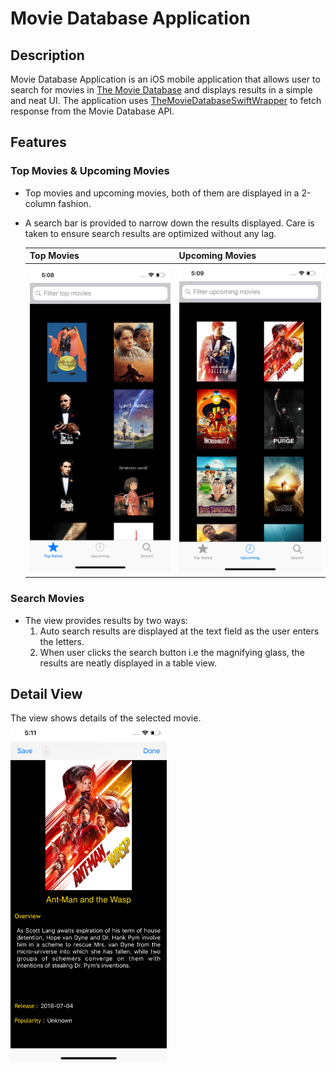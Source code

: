 # Movie Database Application
## Description
Movie Database Application is an iOS mobile application that allows user to search for movies in [The Movie Database](https://developers.themoviedb.org/3/getting-started/introduction) and displays results in a simple and neat UI. The application uses [TheMovieDatabaseSwiftWrapper](https://github.com/gkye/TheMovieDatabaseSwiftWrapper) to fetch response from the Movie Database API.

## Features

### Top Movies & Upcoming Movies
- Top movies and upcoming movies, both of them are displayed in a 2-column fashion.
- A search bar is provided to narrow down the results displayed. Care is taken to ensure search results are optimized without any lag.

  | Top Movies                                                 | Upcoming Movies                                            |
  |------------------------------------------------------------|------------------------------------------------------------|
  | <img src="./resources/top-movies.png" width="250"/>        | <img src="./resources/upcoming-movies.png" width="250"/>   |

### Search Movies
- The view provides results by two ways:
  1) Auto search results are displayed at the text field as the user enters the letters.
  2) When user clicks the search button i.e the magnifying glass, the results are neatly displayed in a table view.
  
  
## Detail View
The view shows details of the selected movie.
<img src="./resources/details.png" width="250"/> 
